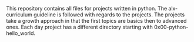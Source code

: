 This repository contains all files for projects written in python.
The alx-curriculum guideline is followed with regards to the projects.
The projects take a growth approach in that the first topics are basics then to advanced ones.
Each day project has a different directory starting with  0x00-python-hello_world.
